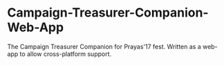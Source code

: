 # Campaign-Treasurer-Companion-Web-App
The Campaign Treasurer Companion for Prayas'17 fest. Written as a web-app to allow cross-platform support.
